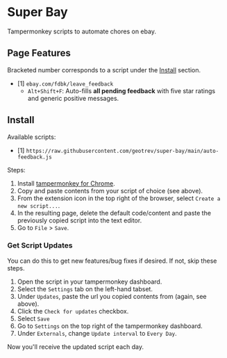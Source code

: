# Super Bay

Tampermonkey scripts to automate chores on ebay.

## Page Features

Bracketed number corresponds to a script under the [Install](#install) section.

- [1] `ebay.com/fdbk/leave_feedback`
  - `Alt+Shift+F`: Auto-fills **all pending feedback** with five star ratings and generic positive messages.

## Install

Available scripts:

- [1] `https://raw.githubusercontent.com/geotrev/super-bay/main/auto-feedback.js`

Steps:

1. Install [tampermonkey for Chrome](https://chrome.google.com/webstore/detail/tampermonkey/dhdgffkkebhmkfjojejmpbldmpobfkfo).
2. Copy and paste contents from your script of choice (see above).
3. From the extension icon in the top right of the browser, select `Create a new script...`.
4. In the resulting page, delete the default code/content and paste the previously copied script into the text editor.
5. Go to `File` > `Save`.

### Get Script Updates

You can do this to get new features/bug fixes if desired. If not, skip these steps.

1. Open the script in your tampermonkey dashboard.
2. Select the `Settings` tab on the left-hand tabset.
3. Under `Updates`, paste the url you copied contents from (again, see above).
4. Click the `Check for updates` checkbox.
5. Select `Save`
6. Go to `Settings` on the top right of the tampermonkey dashboard.
7. Under `Externals`, change `Update interval` to `Every Day`.

Now you'll receive the updated script each day.
